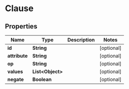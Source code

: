 
# Clause

## Properties
Name | Type | Description | Notes
------------ | ------------- | ------------- | -------------
**id** | **String** |  |  [optional]
**attribute** | **String** |  |  [optional]
**op** | **String** |  |  [optional]
**values** | **List&lt;Object&gt;** |  |  [optional]
**negate** | **Boolean** |  |  [optional]



